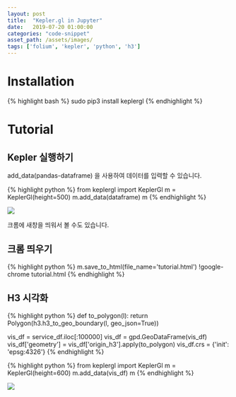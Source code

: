 ```yaml
---
layout: post
title:  "Kepler.gl in Jupyter"
date:   2019-07-20 01:00:00
categories: "code-snippet"
asset_path: /assets/images/
tags: ['folium', 'kepler', 'python', 'h3']
---
```



# Installation

{% highlight bash %}
sudo pip3 install keplergl
{% endhighlight %}


# Tutorial

## Kepler 실행하기 

add_data(pandas-dataframe) 을 사용하여 데이터를 입력할 수 있습니다. 

{% highlight python %}
from keplergl import KeplerGl 
m = KeplerGl(height=500)
m.add_data(dataframe)
m
{% endhighlight %}

<img src="{{ page.asset_path }}kepler-01.png" class="img-responsive img-rounded img-fluid">

크롬에 새창을 띄워서 볼 수도 있습니다.

## 크롬 띄우기

{% highlight python %}
m.save_to_html(file_name='tutorial.html')
!google-chrome tutorial.html
{% endhighlight %}

## H3 시각화

{% highlight python %}
def to_polygon(l):
    return Polygon(h3.h3_to_geo_boundary(l, geo_json=True))

vis_df = service_df.iloc[:100000]
vis_df = gpd.GeoDataFrame(vis_df)
vis_df['geometry'] = vis_df['origin_h3'].apply(to_polygon)
vis_df.crs = {'init': 'epsg:4326'}
{% endhighlight %}


{% highlight python %}
from keplergl import KeplerGl 
m = KeplerGl(height=600)
m.add_data(vis_df)
m
{% endhighlight %}

<img src="{{ page.asset_path }}kepler-02.png" class="img-responsive img-rounded img-fluid">